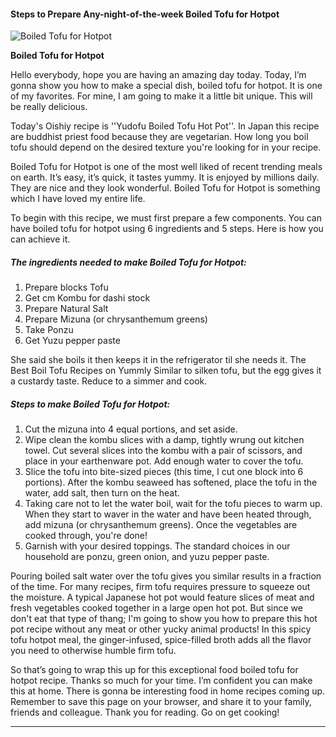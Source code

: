             

#### Steps to Prepare Any-night-of-the-week Boiled Tofu for Hotpot

![Boiled Tofu for Hotpot](https://img-global.cpcdn.com/recipes/5862718331420672/751x532cq70/boiled-tofu-for-hotpot-recipe-main-photo.jpg)

**Boiled Tofu for Hotpot**

Hello everybody, hope you are having an amazing day today. Today, I’m gonna show you how to make a special dish, boiled tofu for hotpot. It is one of my favorites. For mine, I am going to make it a little bit unique. This will be really delicious.

Today's Oishiy recipe is ''Yudofu Boiled Tofu Hot Pot''. In Japan this recipe are buddhist priest food because they are vegetarian. How long you boil tofu should depend on the desired texture you're looking for in your recipe.

Boiled Tofu for Hotpot is one of the most well liked of recent trending meals on earth. It’s easy, it’s quick, it tastes yummy. It is enjoyed by millions daily. They are nice and they look wonderful. Boiled Tofu for Hotpot is something which I have loved my entire life.

To begin with this recipe, we must first prepare a few components. You can have boiled tofu for hotpot using 6 ingredients and 5 steps. Here is how you can achieve it.

##### The ingredients needed to make Boiled Tofu for Hotpot:

1.  Prepare blocks Tofu
2.  Get cm Kombu for dashi stock
3.  Prepare Natural Salt
4.  Prepare Mizuna (or chrysanthemum greens)
5.  Take Ponzu
6.  Get Yuzu pepper paste

She said she boils it then keeps it in the refrigerator til she needs it. The Best Boil Tofu Recipes on Yummly Similar to silken tofu, but the egg gives it a custardy taste. Reduce to a simmer and cook.

##### Steps to make Boiled Tofu for Hotpot:

1.  Cut the mizuna into 4 equal portions, and set aside.
2.  Wipe clean the kombu slices with a damp, tightly wrung out kitchen towel. Cut several slices into the kombu with a pair of scissors, and place in your earthenware pot. Add enough water to cover the tofu.
3.  Slice the tofu into bite-sized pieces (this time, I cut one block into 6 portions). After the kombu seaweed has softened, place the tofu in the water, add salt, then turn on the heat.
4.  Taking care not to let the water boil, wait for the tofu pieces to warm up. When they start to waver in the water and have been heated through, add mizuna (or chrysanthemum greens). Once the vegetables are cooked through, you're done!
5.  Garnish with your desired toppings. The standard choices in our household are ponzu, green onion, and yuzu pepper paste.

Pouring boiled salt water over the tofu gives you similar results in a fraction of the time. For many recipes, firm tofu requires pressure to squeeze out the moisture. A typical Japanese hot pot would feature slices of meat and fresh vegetables cooked together in a large open hot pot. But since we don't eat that type of thang; I'm going to show you how to prepare this hot pot recipe without any meat or other yucky animal products! In this spicy tofu hotpot meal, the ginger-infused, spice-filled broth adds all the flavor you need to otherwise humble firm tofu.

So that’s going to wrap this up for this exceptional food boiled tofu for hotpot recipe. Thanks so much for your time. I’m confident you can make this at home. There is gonna be interesting food in home recipes coming up. Remember to save this page on your browser, and share it to your family, friends and colleague. Thank you for reading. Go on get cooking!

* * *